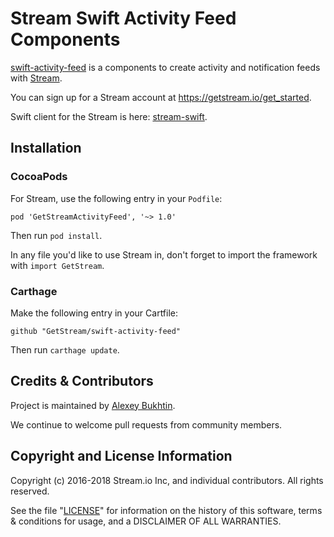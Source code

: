# Stream Swift Activity Feed Components

[swift-activity-feed](https://github.com/GetStream/swift-activity-feed) is a components to create activity and notification feeds with [Stream](https://getstream.io/).

You can sign up for a Stream account at https://getstream.io/get_started.

Swift client for the Stream is here: [stream-swift](https://github.com/GetStream/stream-swift).

## Installation

### CocoaPods

For Stream, use the following entry in your `Podfile`:
```
pod 'GetStreamActivityFeed', '~> 1.0'
```
Then run `pod install`.

In any file you'd like to use Stream in, don't forget to import the framework with `import GetStream`.

### Carthage

Make the following entry in your Cartfile:
```
github "GetStream/swift-activity-feed"
```
Then run `carthage update`.

## Credits & Contributors

Project is maintained by [Alexey Bukhtin](https://github.com/buh).

We continue to welcome pull requests from community members.

## Copyright and License Information

Copyright (c) 2016-2018 Stream.io Inc, and individual contributors. All rights reserved.

See the file "[LICENSE](https://github.com/GetStream/swift-activity-feed/blob/master/LICENSE)" for information on the history of this software, terms & conditions for usage, and a DISCLAIMER OF ALL WARRANTIES.
